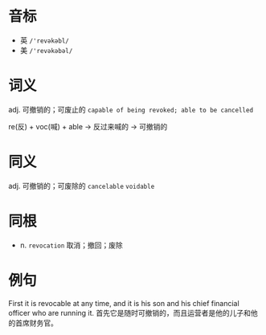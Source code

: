 # 音标

- 英 `/'revəkəbl/`
- 美 `/'revəkəbəl/`

# 词义

adj. 可撤销的；可废止的
`capable of being revoked; able to be cancelled `



re(反) + voc(喊) + able → 反过来喊的 → 可撤销的

# 同义

adj. 可撤销的；可废除的
`cancelable` `voidable`

# 同根

- n. `revocation` 取消；撤回；废除

# 例句

First it is revocable at any time, and it is his son and his chief financial officer who are running it.
首先它是随时可撤销的，而且运营者是他的儿子和他的首席财务官。


